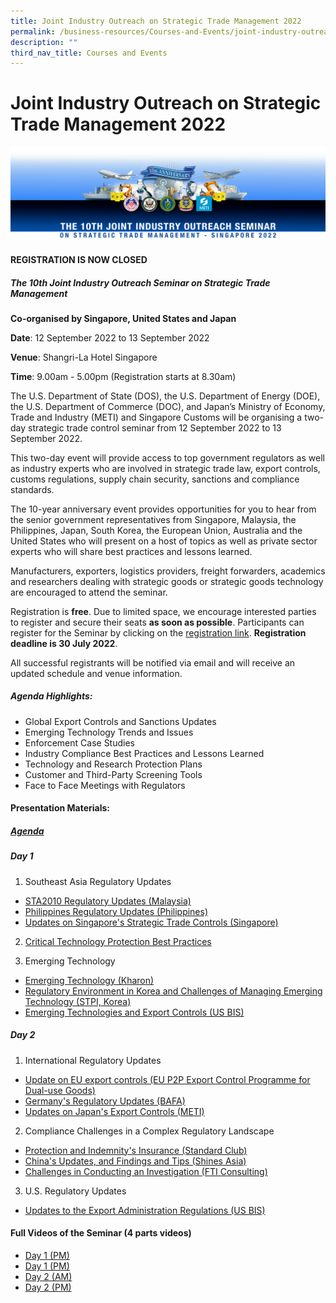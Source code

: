 ```yaml
---
title: Joint Industry Outreach on Strategic Trade Management 2022
permalink: /business-resources/Courses-and-Events/joint-industry-outreach-on-strategic-trade-management-2022/
description: ""
third_nav_title: Courses and Events
---
```

# Joint Industry Outreach on Strategic Trade Management 2022

![](/images/joint_ind%20logo%202022%20Dark%20Blue%20Ribbon%20Nuclear%20symbol.png)

#### **REGISTRATION IS NOW CLOSED**

##### **The 10th Joint Industry Outreach Seminar on Strategic Trade Management**

**Co-organised by Singapore, United States and Japan**

**Date**: 12 September 2022 to 13 September 2022

**Venue**: Shangri-La Hotel Singapore

**Time**: 9.00am - 5.00pm (Registration starts at 8.30am)

The U.S. Department of State (DOS), the U.S. Department of Energy (DOE), the U.S. Department of Commerce (DOC), and Japan’s Ministry of Economy, Trade and Industry (METI) and Singapore Customs will be organising a two-day strategic trade control seminar from 12 September 2022 to 13 September 2022.

This two-day event will provide access to top government regulators as well as industry experts who are involved in strategic trade law, export controls, customs regulations, supply chain security, sanctions and compliance standards.

The 10-year anniversary event provides opportunities for you to hear from the senior government representatives from Singapore, Malaysia, the Philippines, Japan, South Korea, the European Union, Australia and the United States who will present on a host of topics as well as private sector experts who will share best practices and lessons learned.

Manufacturers, exporters, logistics providers, freight forwarders, academics and researchers dealing with strategic goods or strategic goods technology are encouraged to attend the seminar.

Registration is **free**. Due to limited space, we encourage interested parties to register and secure their seats **as soon as possible**. Participants can register for the Seminar by clicking on the [registration link](https://llnl.cventevents.com/JIO2022). **Registration deadline is 30 July 2022**.

All successful registrants will be notified via email and will receive an updated schedule and venue information.

##### **Agenda Highlights:**

* Global Export Controls and Sanctions Updates
* Emerging Technology Trends and Issues
* Enforcement Case Studies 
* Industry Compliance Best Practices and Lessons Learned 
* Technology and Research Protection Plans
* Customer and Third-Party Screening Tools
* Face to Face Meetings with Regulators

#### **Presentation Materials:**
##### [Agenda]()
##### Day 1
1. Southeast Asia Regulatory Updates
* [STA2010 Regulatory Updates (Malaysia)](/files/businesses/TSSB/JIO2022_STA2010%20Regulatory%20Updates.pdf)
* [Philippines Regulatory Updates (Philippines)](/files/businesses/TSSB/JIO2022_Philippines%20Regulatory%20Updates.pdf)
* [Updates on Singapore's Strategic Trade Controls (Singapore)](https://go.gov.sg/oohoe0)

2. [Critical Technology Protection Best Practices](https://go.gov.sg/ojpno1)

3. Emerging Technology
* [Emerging Technology (Kharon)](/files/businesses/TSSB/JIO2022_Emerging%20Technology_Kharon.pdf)
* [Regulatory Environment in Korea and Challenges of Managing Emerging Technology (STPI, Korea)](/files/businesses/TSSB/JIO2022_Regulatory%20Environment%20in%20Korea%20and%20Challenges%20of%20Managing%20Emerging%20Technology.pdf)
* [Emerging Technologies and Export Controls (US BIS)](https://go.gov.sg/ui5tgr)

##### Day 2
1. International Regulatory Updates
* [Update on EU export controls (EU P2P Export Control Programme for Dual-use Goods)](https://go.gov.sg/dz7l1p)
* [Germany's Regulatory Updates (BAFA)](https://go.gov.sg/dq98qa)
* [Updates on Japan's Export Controls (METI)](https://go.gov.sg/tggymk)
2. Compliance Challenges in a Complex Regulatory Landscape
* [Protection and Indemnity's Insurance (Standard Club)](https://go.gov.sg/eqv4fc)
* [China's Updates, and Findings and Tips (Shines Asia)](/files/businesses/TSSB/JIO2022_China%20updates,%20and%20findings%20and%20tips.pdf)
* [Challenges in Conducting an Investigation (FTI Consulting)](https://go.gov.sg/t55cwc)
3. U.S. Regulatory Updates
* [Updates to the Export Administration Regulations (US BIS)](https://go.gov.sg/6hjivm)

#### **Full Videos of the Seminar (4 parts videos)**
* [Day 1 (PM)](https://www.youtube.com/watch?v=jDJyKCSB71Y&t=4986s)
* [Day 1 (PM)](https://www.youtube.com/watch?v=iJZtuXmF45k&t=3792s)
* [Day 2 (AM)](https://www.youtube.com/watch?v=pmiR44YDtUE&t=4925s)
* [Day 2 (PM)](https://www.youtube.com/watch?v=5DwA5fhqDGY)